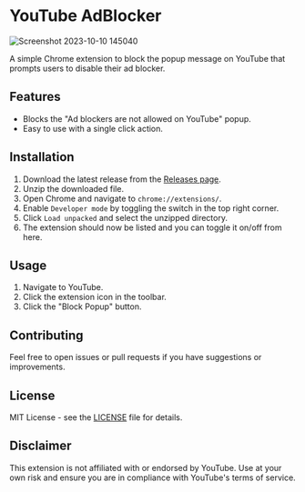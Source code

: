 # YouTube AdBlocker
![Screenshot 2023-10-10 145040](https://github.com/41FUTURE/YouTube-AdBlocker/assets/99112509/814df7b7-7996-40de-95ba-4f9339266638)

A simple Chrome extension to block the popup message on YouTube that prompts users to disable their ad blocker.

## Features

- Blocks the "Ad blockers are not allowed on YouTube" popup.
- Easy to use with a single click action.

## Installation

1. Download the latest release from the [Releases page](https://github.com/41FUTURE/YouTube-AdBlocker).
2. Unzip the downloaded file.
3. Open Chrome and navigate to `chrome://extensions/`.
4. Enable `Developer mode` by toggling the switch in the top right corner.
5. Click `Load unpacked` and select the unzipped directory.
6. The extension should now be listed and you can toggle it on/off from here.

## Usage

1. Navigate to YouTube.
2. Click the extension icon in the toolbar.
3. Click the "Block Popup" button.

## Contributing

Feel free to open issues or pull requests if you have suggestions or improvements.

## License

MIT License - see the [LICENSE](LICENSE) file for details.

## Disclaimer

This extension is not affiliated with or endorsed by YouTube. Use at your own risk and ensure you are in compliance with YouTube's terms of service.
